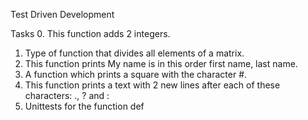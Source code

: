 Test Driven Development

Tasks
0. This function adds 2 integers.
1. Type of function that divides all elements of a matrix.
2. This function prints My name is  in this order first name, last name.
3. A function which prints a square with the character #.
4. This function  prints a text with 2 new lines after each of these characters: ., ? and :
5. Unittests for the function def
